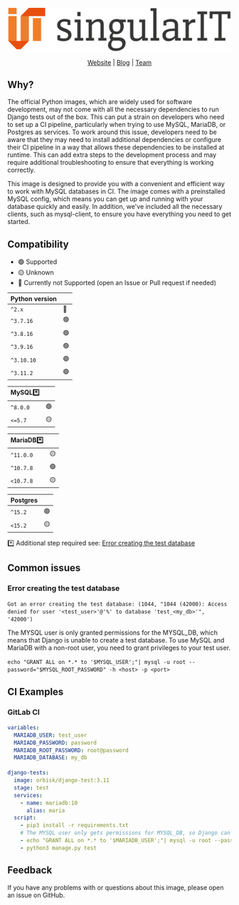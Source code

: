 <p align="center">
  <a href="https://www.singular-it.de/">
    <picture>
      <source media="(prefers-color-scheme: dark)"  srcset="./documents/singular_it_dark.png">
      <source media="(prefers-color-scheme: light)" srcset="./documents/singular_it_light.png">
      <img width="500px" alt="singularIT Logo" src="./documents/singular_it_light.png">
    </picture>    
  </a>
</p>
<p align="center">
  <a href="https://www.singular-it.de/">Website</a> |
  <a href="https://blog.singular-it.de/">Blog</a> |
  <a href="https://www.singular-it.de/team">Team</a>
</p>

## Why?

The official Python images, which are widely used for software development, may not come with all the necessary
dependencies to run Django tests out of the box. This can put a strain on developers who need to set up a CI pipeline,
particularly when trying to use MySQL, MariaDB, or Postgres as services. To work around this issue, developers need to
be aware that they may need to install additional dependencies or configure their CI pipeline in a way that allows these
dependencies to be installed at runtime. This can add extra steps to the development process and may require additional
troubleshooting to ensure that everything is working correctly.

This image is designed to provide you with a convenient and efficient way to work with MySQL databases in CI. The image
comes with a preinstalled MySQL config, which means you can get up and running with your database quickly and easily. In
addition, we've included all the necessary clients, such as mysql-client, to ensure you have everything you need to get
started.

## Compatibility

- 🟢 Supported
- 🟡 Unknown 
- 🔴 Currently not Supported (open an Issue or Pull request if needed)

| Python version |     |
|----------------|-----|
| `^2.x`         | 🔴  |
| `^3.7.16`      | 🟢  |
| `^3.8.16`      | 🟢  |
| `^3.9.16`      | 🟢  |
| `^3.10.10`     | 🟢  |
| `^3.11.2`      | 🟢  |

| MySQL*️⃣ |     |
|----------|-----|
| `^8.0.0` | 🟢  |
| `<=5.7`  | 🟡  |

| MariaDB*️⃣ |     |
|------------|-----|
| `^11.0.0`  | 🟡  |
| `^10.7.8`  | 🟢  |
| `<10.7.8`  | 🟡  |

| Postgres |     |
|----------|-----|
| `^15.2`  | 🟢  |
| `<15.2`  | 🟡  |

*️⃣ Additional step required see: [Error creating the test database](#error-creating-the-test-database)

## Common issues

### Error creating the test database
`Got an error creating the test database: (1044, "1044 (42000): Access denied for user '<test_user>'@'%' to database 'test_<my_db>'", '42000')`

The MYSQL user is only granted permissions for the MYSQL_DB, which means that Django is unable to create a test database.
To use MySQL and MariaDB with a non-root user, you need to grant privileges to your test user.

`echo "GRANT ALL on *.* to '$MYSQL_USER';"| mysql -u root --password="$MYSQL_ROOT_PASSWORD" -h <host> -p <port>`


## CI Examples

### GitLab CI

```yml
variables:
  MARIADB_USER: test_user
  MARIADB_PASSWORD: password
  MARIADB_ROOT_PASSWORD: root@password
  MARIADB_DATABASE: my_db

django-tests:
  image: orbisk/django-test:3.11
  stage: test
  services:
    - name: mariadb:10
      alias: maria
  script:
    - pip3 install -r requirements.txt
    # The MYSQL user only gets permissions for MYSQL_DB, so Django can't create a test database.
    - echo "GRANT ALL on *.* to '$MARIADB_USER';"| mysql -u root --password="$MARIADB_ROOT_PASSWORD" -h maria
    - python3 manage.py test

```

## Feedback



If you have any problems with or questions about this image, please open an issue on GitHub.
